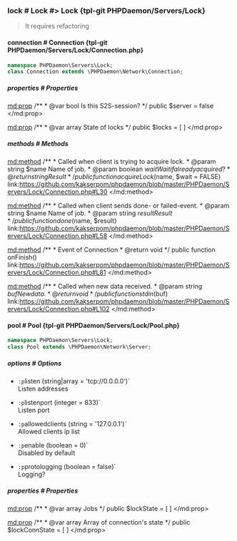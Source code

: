 ### lock # Lock #> Lock {tpl-git PHPDaemon/Servers/Lock}

> It requires refactoring

<!-- include-namespace path="\PHPDaemon\Servers\Lock" level="" access="" -->
#### connection # Connection {tpl-git PHPDaemon/Servers/Lock/Connection.php}

```php
namespace PHPDaemon\Servers\Lock;
class Connection extends \PHPDaemon\Network\Connection;
```

##### properties # Properties

<md:prop>
/**
	 * @var bool Is this S2S-session?
	 */
public $server = false
</md:prop>

<md:prop>
/**
	 * @var array State of locks
	 */
public $locks = [ ]
</md:prop>

<div class="clearboth"></div>

##### methods # Methods

<md:method>
/**
	 * Called when client is trying to acquire lock.
	 * @param  string  $name Name of job.
	 * @param  boolean $wait Wait if already acquired?
	 * @return string        Result
	 */
public function acquireLock($name, $wait = FALSE)
link:https://github.com/kakserpom/phpdaemon/blob/master/PHPDaemon/Servers/Lock/Connection.php#L30
</md:method>

<md:method>
/**
	 * Called when client sends done- or failed-event.
	 * @param  string $name   Name of job.
	 * @param  string $result Result
	 */
public function done($name, $result)
link:https://github.com/kakserpom/phpdaemon/blob/master/PHPDaemon/Servers/Lock/Connection.php#L58
</md:method>

<md:method>
/**
	 * Event of Connection
	 * @return void
	 */
public function onFinish()
link:https://github.com/kakserpom/phpdaemon/blob/master/PHPDaemon/Servers/Lock/Connection.php#L81
</md:method>

<md:method>
/**
	 * Called when new data received.
	 * @param  string $buf New data.
	 * @return void
	 */
public function stdin($buf)
link:https://github.com/kakserpom/phpdaemon/blob/master/PHPDaemon/Servers/Lock/Connection.php#L102
</md:method>

<div class="clearboth"></div>

#### pool # Pool {tpl-git PHPDaemon/Servers/Lock/Pool.php}

```php
namespace PHPDaemon\Servers\Lock;
class Pool extends \PHPDaemon\Network\Server;
```

##### options # Options

 - `:p`listen (string|array = 'tcp://0.0.0.0')`  
 Listen addresses

 - `:p`listenport (integer = 833)`  
 Listen port

 - `:p`allowedclients (string = '127.0.0.1')`  
 Allowed clients ip list

 - `:p`enable (boolean = 0)`  
 Disabled by default

 - `:p`protologging (boolean = false)`  
 Logging?

##### properties # Properties

<md:prop>
/**
	 * @var array Jobs
	 */
public $lockState = [ ]
</md:prop>

<md:prop>
/**
	 * @var array Array of connection's state
	 */
public $lockConnState = [ ]
</md:prop>

<div class="clearboth"></div>


<!--/ include-namespace -->
